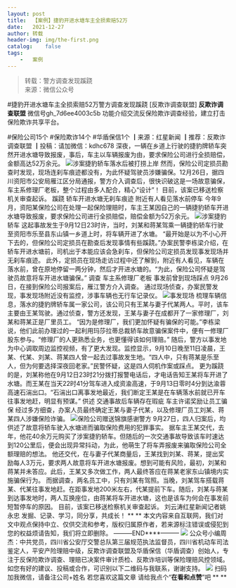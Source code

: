 ```yaml
---
layout:	post
title:	【案例】捷豹开进水塘车主全损索赔52万
date:	2021-12-27
author:	转载
header-img:	img/the-first.png
catalog:	false
tags:
	-	案例
---
```


<blockquote><p>转载：警方调查发现蹊跷<br>
来源：微信公众号</p></blockquote>

#捷豹开进水塘车主全损索赔52万警方调查发现蹊跷
[反欺诈调查联盟]
**反欺诈调查联盟**
微信号gh_7d6ee4003c5b
功能介绍交流反保险欺诈调查经验，建立打击保险欺诈共享平台。

#保险公司15个
#保险欺诈14个
#华盾保信1个
┃来源：红星新闻
┃推荐：反欺诈调查联盟
┃投稿：请加微信：kdhc678
深夜，一辆在乡道上行驶的捷豹牌轿车突然开进水塘导致报废，事后，车主以车辆报废为由，要求保险公司进行全损赔偿，金额高达52万余元。
![]({{site.baseurl}}/postimg/L6usUGPiatBRznEDJoMP0vPCSLUicTC6yNG6SbfzYVMsjuSTs1EcetPMLej6kz9Tn3xDibU3bkFicBSdO02iaSHnteQ.jpeg)​涉案捷豹轿车落水后被打捞上岸
然而，保险公司定损员勘查时发现，现场连刹车痕迹都没有，为此怀疑驾驶员涉嫌骗保。12月26日，据四川资阳市公安局雁江区分局通报，警方介入调查后，很快识破这是一场故意骗保，车主系修理厂老板，整个过程由多人配合，精心“设计”！
目前，该案已移送检察机关审查起诉。
蹊跷
轿车开进水塘无刹车痕迹
附近有人看见落水前停车
今年9月，资阳某保险公司在处理一起保险理赔时，车主王某因自己的一辆捷豹轿车开进水塘导致报废，要求保险公司进行全损赔偿，赔偿金额为52万余元。
![]({{site.baseurl}}/postimg/L6usUGPiatBRznEDJoMP0vPCSLUicTC6yNYSkicbV9qVC6rrAuHznLGYPvvYEShjC5nGb5f5NKiaUyibR0HicvSWxDNw.jpeg)​
涉案捷豹轿车
这起事故发生于9月12日23时许，当时，刘某和蒋某驾乘一辆捷豹轿车行驶至资阳市乐至县东山镇一乡道上时，将车辆开进了水塘。
“最开始是以为不小心开下去的，但保险公司定损员在勘查后发现事情有些蹊跷。”办案民警李栋梁介绍，在轿车开进水塘前，司机出于本能应该会急刹车，但保险公司定损员发现事发现场并无刹车痕迹。
此外，定损员在现场走访过程中还了解到，附近有人看见，车辆在落水前，曾在原地停留一两分钟，然后才开进水塘的。“为此，保险公司怀疑是驾驶员故意将车开进水塘骗保。”
调查
车主系修理厂老板
事发前曾到现场踩点
9月26日，在接到保险公司报案后，雁江警方介入调查。
通过现场侦查，办案民警发现，事发现场附近没有监控，涉事车辆也无行车记录仪。
![]({{site.baseurl}}/postimg/L6usUGPiatBRznEDJoMP0vPCSLUicTC6yNeM4G5NU8aLuUlKaicTkJ4jFHkawr2eDtHWWvggFIetDF37QhGFenxtA.jpeg)​
事发现场
梳理车辆信息，落水的捷豹牌轿车属一家公司，该公司只有王某与妻子代某两人。平时，该车主要由王某驾驶。通过侦查，警方还发现，王某与妻子在成都开了一家修理厂，刘某和蒋某正是厂里员工。
“因为是修理厂，我们更加怀疑有骗保的可能。”李栋梁说，他们此前办理过的一起利用玛莎拉蒂总裁轿车故意骗保案件中，便有一修理厂股东参与。“修理厂的人更熟悉业务，也更懂得该如何理赔。”
随后，警方以事发地为中心调取周边监控视频，有了更大发现。监控显示，9月10日晚至11日凌晨，王某、代某、刘某、蒋某四人曾一起去过事故发生地。“四人中，只有蒋某是乐至人，但为何要选择深夜回老家。”民警怀疑，这是四人伺机作案或踩点。
更为蹊跷的是，刘某称他在9月12日23时21分拨打报警电话后，才电话告知王某将车开进了水塘。而王某在当天22时41分驾车进入成资渝高速，于9月13日零时4分到达渝蓉高速石湍出口。“石湍出口离事发地最近，我们断定王某是在车辆落水前就已开车往事发地赶，明显有预谋。”
供述
交通事故后车辆存在瑕疵
车主许诺奖励让员工骗保
经过多方细查，办案人员最终确定王某与妻子代某，以及修理厂员工刘某、蒋某四人涉嫌保险诈骗。
![]({{site.baseurl}}/postimg/L6usUGPiatBRznEDJoMP0vPCSLUicTC6yNdZ95UukgSvic0NwI8pib2NqItYBkJHtGKlZoEibBC6zvLIV7pmvvjRDrw.jpeg)​
保险公司赠送锦旗感谢警方
9月27日，四人归案后，均供述了故意将轿车驶入水塘进而骗取保险费用的犯罪事实。
据车主王某交代，去年，他花40余万元购买了涉案捷豹轿车。但随后的一次交通事故导致该车时速达到120公里后，便会出现异常抖动，为此，他萌生了将车弄报废来骗取保险公司全额理赔的想法。
他还交代，在与妻子代某商量后，王某找到刘某、蒋某，提出奖励每人3万元，要求两人故意将车开进水塘报废。想到可能有风险，最初，刘某和蒋某并未答应。此后，王某又多次做工作，两人最终答应在蒋某老家东山镇境内实施骗保行为。
而据调查，两名员工中，只有刘某有驾照。当晚，刘某驾车搭载蒋某、代某往事发地赶。在距事发地200米左右，代某提前下车。随后，刘某与蒋某到达事发地时，两人互换座位，由蒋某将车开进水塘，这也是该车为何会在事发前短暂停车的原因。
目前，该案已移送检察机关审查起诉。
刘云涛红星新闻记者姚永忠
发掘、记录、学习，同分享，共成长！
**
**
本文内容来自互联网，我们对文中观点保持中立、仅供交流和参考，版权归属原作者，若来源标注错误或侵犯到您的权益烦请告知，我们将立即删除。
———END****———
![]({{site.baseurl}}/postimg/L6usUGPiatBSs5Yxdp5NU9dpdqWanE7Mq7XpTo0mwlia1gia9NNFGTRYKdpVvrK2KgpAPictg52F8U9sicXI1jQ1dzA.jpeg)
公众号小编周杰：中共党员，四川省公安厅交警总队第三届规范执法监督员，四川省机动车司法鉴定人，平安产险理赔中级，反欺诈调查联盟及华盾保信（华盾调查）创始人，专注于反保险欺诈调查、理赔已决案件审计质检、反欺诈培训等保险理赔风控领域。如您有好的建议、投稿或合作，可识别以下二维码与我联系，谢谢支持。
![]({{site.baseurl}}/postimg/L6usUGPiatBS3wrVRuWQYeic3juNbQs2kiaCeq6U3Y7sobzUaIjwichkaPNyMQzDdM5fXhxqgA74BJYGaLDib5TIqKA.jpeg)
扫码加我微信，请备注公司+姓名
若您喜欢这篇文章
请给我点个“**在看和点赞**”吧
**
**
